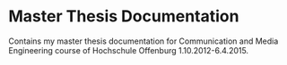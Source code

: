 Master Thesis Documentation
===========================

Contains my master thesis documentation for Communication and Media Engineering course of Hochschule Offenburg 1.10.2012-6.4.2015.
